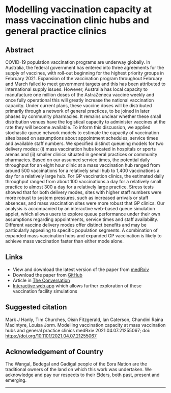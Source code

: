 # Modelling vaccination capacity at mass vaccination clinic hubs and general practice clinics

## Abstract
COVID-19 population vaccination programs are underway globally. In Australia, the federal government has entered into three agreements for the supply of vaccines, with roll-out beginning for the highest priority groups in February 2021. Expansion of the vaccination program throughout February and March failed to meet government targets and this has been attributed to international supply issues. However, Australia has local capacity to manufacture one million doses of the AstraZeneca vaccine weekly and once fully operational this will greatly increase the national vaccination capacity. Under current plans, these vaccine doses will be distributed primarily through a network of general practices, to be joined in later phases by community pharmacies. It remains unclear whether these small distribution venues have the logistical capacity to administer vaccines at the rate they will become available. To inform this discussion, we applied stochastic queue network models to estimate the capacity of vaccination sites based on assumptions about appointment schedules, service times and available staff numbers. We specified distinct queueing models for two delivery modes: (i) mass vaccination hubs located in hospitals or sports arenas and (ii) smaller clinics situated in general practices or community pharmacies. Based on our assumed service times, the potential daily throughput for an eight hour clinic at a mass vaccination hub ranged from around 500 vaccinations for a relatively small hub to 1,400 vaccinations a day for a relatively large hub. For GP vaccination clinics, the estimated daily throughput ranged from about 100 vaccinations a day for a relatively small practice to almost 300 a day for a relatively large practice. Stress tests showed that for both delivery modes, sites with higher staff numbers were more robust to system pressures, such as increased arrivals or staff absences, and mass vaccination sites were more robust that GP clinics. Our analysis is accompanied by an interactive web-based queue simulation applet, which allows users to explore queue performance under their own assumptions regarding appointments, service times and staff availability. Different vaccine delivery modes offer distinct benefits and may be particularly appealing to specific population segments. A combination of expanded mass vaccination hubs and expanded GP vaccination is likely to achieve mass vaccination faster than either mode alone.

## Links
* View and download the latest version of the paper from [medRxiv](https://doi.org/10.1101/2021.04.07.21255067)
* Download the paper from [GitHub](https://github.com/CBDRH/vaccineQueue/blob/main/Preprint/Preprint.pdf) 
* Article in [The Conversation](https://theconversation.com/drafts/158519/) 
* [Interactive web app](https://cbdrh.shinyapps.io/queueSim/) which allows further exploration of these vaccination facility simulations 

## Suggested citation
Mark J Hanly, Tim Churches, Oisín Fitzgerald, Ian Caterson, Chandini Raina MacIntyre, Louisa Jorm.
Modelling vaccination capacity at mass vaccination hubs and general practice clinics
medRxiv 2021.04.07.21255067; doi: https://doi.org/10.1101/2021.04.07.21255067

## Acknowledgement of Country
The Wangal, Bedegal and Gadigal people of the Eora Nation are the traditional owners of the land on which this work was undertaken. We acknowledge and pay our respects to their Elders, both past, present and emerging.
***
